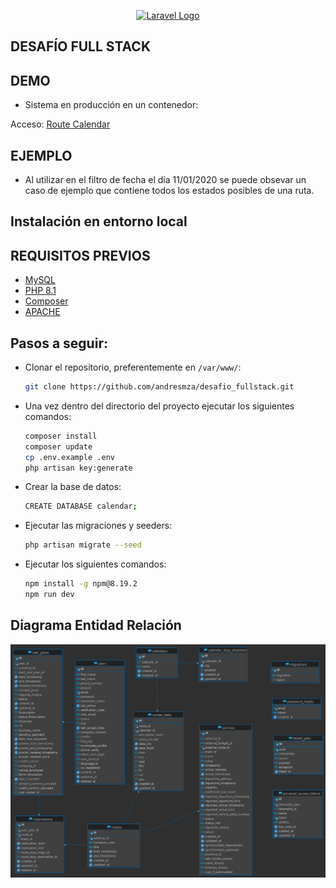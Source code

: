 <p align="center"><a href="https://laravel.com" target="_blank"><img src="https://raw.githubusercontent.com/laravel/art/master/logo-lockup/5%20SVG/2%20CMYK/1%20Full%20Color/laravel-logolockup-cmyk-red.svg" width="400" alt="Laravel Logo"></a></p>


## DESAFÍO FULL STACK

## DEMO

 - Sistema en producción en un contenedor:

 Acceso: <a href="https://desafiofullstack.ddns.net">Route Calendar</a>

## EJEMPLO

 - Al utilizar en el filtro de fecha el día 11/01/2020 se puede obsevar un caso de ejemplo que contiene todos los estados posibles de una ruta.

## Instalación en entorno local

##  REQUISITOS PREVIOS
 
 - <a href="https://www.mysql.com/">MySQL</a>
 - <a href="https://www.php.net/downloads/">PHP 8.1</a>
 - <a href="https://getcomposer.org/">Composer</a>
 - <a href="https://www.apache.org/">APACHE</a>

##  Pasos a seguir:

 - Clonar el repositorio, preferentemente en  ```/var/www/```:
	
	``` sh
	git clone https://github.com/andresmza/desafio_fullstack.git
	```

- Una vez dentro del directorio del proyecto ejecutar los siguientes comandos:

    ``` sh
	composer install
	composer update
    cp .env.example .env
    php artisan key:generate
	```

- Crear la base de datos:

    ``` sh
	CREATE DATABASE calendar;
	```

- Ejecutar las migraciones y seeders:

    ``` sh
	php artisan migrate --seed
	```

- Ejecutar los siguientes comandos:

    ``` sh
	npm install -g npm@8.19.2
    npm run dev
	```


##  Diagrama Entidad Relación

![DER](https://github.com/andresmza/desafio_fullstack/blob/main/public/diagrama_entidad_relacion.png?raw=true)
